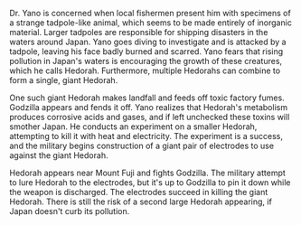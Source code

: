 Dr. Yano is concerned when local fishermen present him with specimens of a strange tadpole-like animal, which seems to be made entirely of inorganic material. Larger tadpoles are responsible for shipping disasters in the waters around Japan. Yano goes diving to investigate and is attacked by a tadpole, leaving his face badly burned and scarred. Yano fears that rising pollution in Japan's waters is encouraging the growth of these creatures, which he calls Hedorah. Furthermore, multiple Hedorahs can combine to form a single, giant Hedorah.

One such giant Hedorah makes landfall and feeds off toxic factory fumes. Godzilla appears and fends it off. Yano realizes that Hedorah's metabolism produces corrosive acids and gases, and if left unchecked these toxins will smother Japan. He conducts an experiment on a smaller Hedorah, attempting to kill it with heat and electricity. The experiment is a success, and the military begins construction of a giant pair of electrodes to use against the giant Hedorah.

Hedorah appears near Mount Fuji and fights Godzilla. The military attempt to lure Hedorah to the electrodes, but it's up to Godzilla to pin it down while the weapon is discharged. The electrodes succeed in killing the giant Hedorah. There is still the risk of a second large Hedorah appearing, if Japan doesn't curb its pollution.